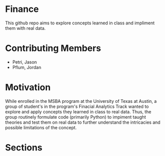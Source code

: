# Finance
This github repo aims to explore concepts learned in class and impliment them with real data.

# Contributing Members
- Petri, Jason
- Pflum, Jordan
               
# Motivation
While enrolled in the MSBA program at the University of Texas at Austin, a group of student's in the program's Finacial Analytics Track wanted to explore and apply concepts they learned in class to real data. Thus, the group routinely formulate code (primarily Python) to impiment taught theories and test them on real data to further understand the intricacies and possible limitations of the concept.

# Sections
